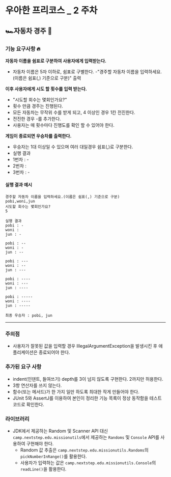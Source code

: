 # 우아한 프리코스 _ 2 주차

## 🏎자동차 경주 🏁

### 기능 요구사항 🔥

<b>자동차 이름을 쉼표로 구분하여 사용자에게 입력받는다.</b>

- 자동차 이름은 5자 이하로, 쉼표로 구별한다.
  -"경주할 자동차 이름을 입력하세요.(이름은 쉼표(,) 기준으로 구분)" 출력

<b>이후 사용자에게 시도 할 횟수를 입력 받는다.</b>

- "시도할 회수는 몇회인가요?"
- 횟수 만큼 경주는 진행된다.
- 모든 자동차는 무작위 수를 받게 되고, 4 이상인 경우 1칸 전진한다.
- 전진한 경우 -를 추가한다.
- 사용자는 매 횟수마다 진행도를 확인 할 수 있어야 한다.

<b>게임이 종료되면 우승차를 출력한다.</b>

- 우승자는 1대 이상일 수 있으며 여러 대일경우 쉼표(,)로 구분한다.
- 실행 결과
- 1번차 : -
- 2번차 :
- 3번차 : -

#### 실행 결과 예시

```
경주할 자동차 이름을 입력하세요.(이름은 쉼표(,) 기준으로 구분)
pobi,woni,jun
시도할 회수는 몇회인가요?
5

실행 결과
pobi : -
woni : 
jun : -

pobi : --
woni : -
jun : --

pobi : ---
woni : --
jun : ---

pobi : ----
woni : ---
jun : ----

pobi : -----
woni : ----
jun : -----

최종 우승자 : pobi, jun
```

---

### 주의점

- 사용자가 잘못된 값을 입력할 경우 IllegalArgumentException을 발생시킨 후 애플리케이션은 종료되어야 한다.

### 추가된 요구 사항

- indent(인덴트, 들여쓰기) depth를 3이 넘지 않도록 구현한다. 2까지만 허용한다.
- 3항 연산자를 쓰지 않는다.
- 함수(또는 메서드)가 한 가지 일만 하도록 최대한 작게 만들어야 한다.
- JUnit 5와 AssertJ를 이용하여 본인이 정리한 기능 목록이 정상 동작함을 테스트 코드로 확인한다.

### 라이브러리

- JDK에서 제공하는 Random 및 Scanner API 대신 `camp.nextstep.edu.missionutils`에서 제공하는 `Randoms` 및 `Console` API를 사용하여 구현해야 한다.
    - Random 값 추출은 `camp.nextstep.edu.missionutils.Randoms`의 `pickNumberInRange()`를 활용한다.
    - 사용자가 입력하는 값은 `camp.nextstep.edu.missionutils.Console`의 `readLine()`을 활용한다.
